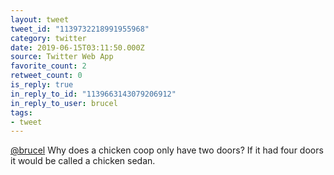 ```yaml
---
layout: tweet
tweet_id: "1139732218991955968"
category: twitter
date: 2019-06-15T03:11:50.000Z
source: Twitter Web App
favorite_count: 2
retweet_count: 0
is_reply: true
in_reply_to_id: "1139663143079206912"
in_reply_to_user: brucel
tags:
- tweet
---
```


[@brucel](https://twitter.com/@brucel) Why does a chicken coop only have two doors? If it had four doors it would be called a chicken sedan.

